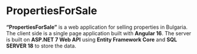 # PropertiesForSale

<div data-target="readme-toc.content" class="Box-body px-5 pb-5">
<article class="markdown-body entry-content container-lg" itemprop="text">
<p dir="auto"><strong>“PropertiesForSale”</strong> is a web application for selling properties in Bulgaria. The client side is a single page application built with <strong>Angular 16</strong>. The server is built on <strong>ASP.NET 7 Web API</strong> using <strong>Entity Framework Core</strong> and <strong>SQL SERVER 18</strong> to store the data.</p>
</article>
</div>

